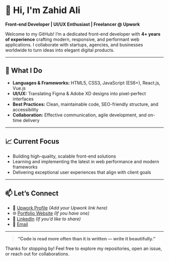# 👋 Hi, I'm Zahid Ali

**Front-end Developer | UI/UX Enthusiast | Freelancer @ Upwork**

Welcome to my GitHub! I’m a dedicated front-end developer with **4+ years of experience** crafting modern, responsive, and performant web applications. I collaborate with startups, agencies, and businesses worldwide to turn ideas into elegant digital products.

---

## 🚀 What I Do

- **Languages & Frameworks:** HTML5, CSS3, JavaScript (ES6+), React.js, Vue.js
- **UI/UX:** Translating Figma & Adobe XD designs into pixel-perfect interfaces
- **Best Practices:** Clean, maintainable code, SEO-friendly structure, and accessibility
- **Collaboration:** Effective communication, agile development, and on-time delivery

---

## 📈 Current Focus

- Building high-quality, scalable front-end solutions
- Learning and implementing the latest in web performance and modern frameworks
- Delivering exceptional user experiences that align with client goals

---

## 📫 Let’s Connect

- 🔗 [Upwork Profile](#) _(Add your Upwork link here)_
- 🌐 [Portfolio Website](#) _(If you have one)_
- 💼 [LinkedIn](#) _(If you’d like to share)_
- 📧 [Email](mailto:your.email@example.com)

---

> **“Code is read more often than it is written — write it beautifully.”**

Thanks for stopping by! Feel free to explore my repositories, open an issue, or reach out for collaborations.

